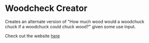 # Woodcheck Creator

Creates an alternate version of "How much wood would a woodchuck chuck if a woodchuck could chuck wood?" given some use input.

Check out the website [here](http://woodchuck-creator.netlify.com/)